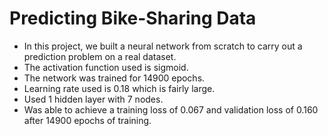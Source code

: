 # Predicting Bike-Sharing Data

* In this project, we built a neural network from scratch to carry out a prediction problem on a real dataset.
* The activation function used is sigmoid.
* The network was trained for 14900 epochs.
* Learning rate used is 0.18 which is fairly large.
* Used 1 hidden layer with 7 nodes.
* Was able to achieve a training loss of 0.067 and validation loss of 0.160 after 14900 epochs of training.